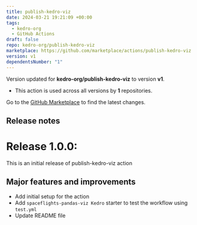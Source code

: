 ```yaml
---
title: publish-kedro-viz
date: 2024-03-21 19:21:09 +00:00
tags:
  - kedro-org
  - GitHub Actions
draft: false
repo: kedro-org/publish-kedro-viz
marketplace: https://github.com/marketplace/actions/publish-kedro-viz
version: v1
dependentsNumber: "1"
---
```



Version updated for **kedro-org/publish-kedro-viz** to version **v1**.
- This action is used across all versions by **1** repositories.

Go to the [GitHub Marketplace](https://github.com/marketplace/actions/publish-kedro-viz) to find the latest changes.

## Release notes

# Release 1.0.0:

This is an initial release of publish-kedro-viz action

## Major features and improvements

- Add initial setup for the action
- Add `spaceflights-pandas-viz Kedro` starter to test the workflow using `test.yml`
- Update README file

